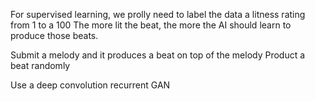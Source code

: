 
For supervised learning, we prolly need to label the data a litness rating from 1 to a 100
The more lit the beat, the more the AI should learn to produce those beats.




Submit a melody and it produces a beat on top of the melody
Product a beat randomly

Use a deep convolution recurrent GAN
